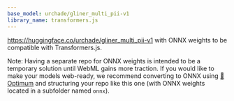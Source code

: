 ```yaml
---
base_model: urchade/gliner_multi_pii-v1
library_name: transformers.js
---
```


https://huggingface.co/urchade/gliner_multi_pii-v1 with ONNX weights to be compatible with Transformers.js.

Note: Having a separate repo for ONNX weights is intended to be a temporary solution until WebML gains more traction. If you would like to make your models web-ready, we recommend converting to ONNX using [🤗 Optimum](https://huggingface.co/docs/optimum/index) and structuring your repo like this one (with ONNX weights located in a subfolder named `onnx`).